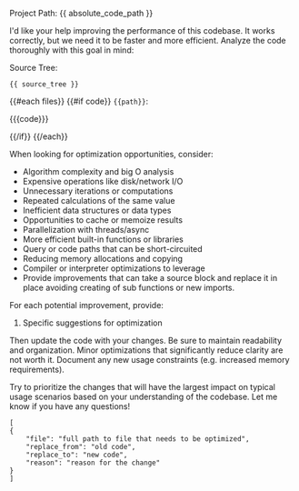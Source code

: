 Project Path: {{ absolute_code_path }}

I'd like your help improving the performance of this codebase. It works correctly, but we need it to be faster and more efficient. Analyze the code thoroughly with this goal in mind:

Source Tree:
```
{{ source_tree }}
``` 

{{#each files}}
{{#if code}}
`{{path}}`:

{{{code}}}

{{/if}}
{{/each}}

When looking for optimization opportunities, consider:
- Algorithm complexity and big O analysis 
- Expensive operations like disk/network I/O
- Unnecessary iterations or computations
- Repeated calculations of the same value 
- Inefficient data structures or data types
- Opportunities to cache or memoize results
- Parallelization with threads/async 
- More efficient built-in functions or libraries
- Query or code paths that can be short-circuited
- Reducing memory allocations and copying
- Compiler or interpreter optimizations to leverage
- Provide improvements that can take a source block and replace it in place avoiding creating of sub functions or new imports.

For each potential improvement, provide:
1. Specific suggestions for optimization

Then update the code with your changes. Be sure to maintain readability and organization. Minor optimizations that significantly reduce clarity are not worth it.
Document any new usage constraints (e.g. increased memory requirements).

Try to prioritize the changes that will have the largest impact on typical usage scenarios based on your understanding of the codebase. Let me know if you have any questions!

```json:schema
[
{
    "file": "full path to file that needs to be optimized",
    "replace_from": "old code",
    "replace_to": "new code",
    "reason": "reason for the change"
}
]
```